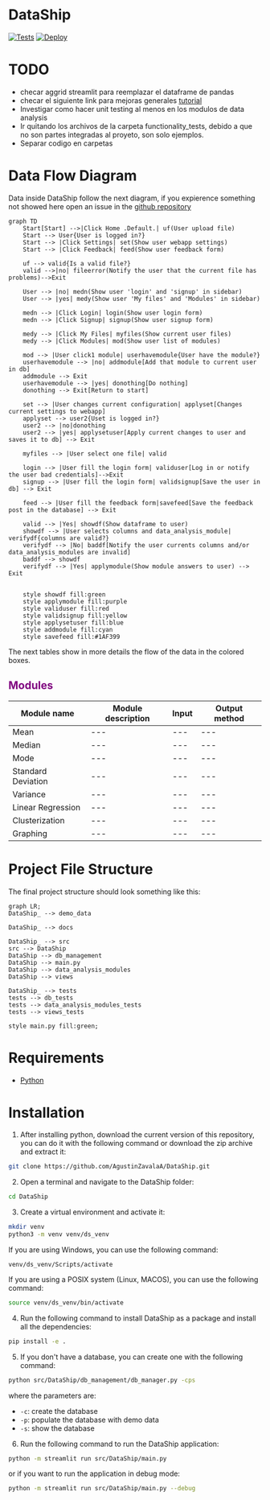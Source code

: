 # DataShip
[![Tests](https://github.com/AgustinZavalaA/DataShip/actions/workflows/tests.yml/badge.svg)](https://github.com/AgustinZavalaA/DataShip/actions/workflows/tests.yml) [![Deploy](https://github.com/AgustinZavalaA/DataShip/actions/workflows/deploy.yml/badge.svg)](http://104.248.205.64:8501/)

# TODO
- checar aggrid streamlit para reemplazar el dataframe de pandas
- checar el siguiente link para mejoras generales [tutorial](https://medium.com/@avra42/streamlit-python-cool-tricks-to-make-your-web-application-look-better-8abfc3763a5b)
- Investigar como hacer unit testing al menos en los modulos de data analysis
- Ir quitando los archivos de la carpeta functionality_tests, debido a que no son partes integradas al proyeto, son solo ejemplos.
- Separar codigo en carpetas
  
# Data Flow Diagram
Data inside DataShip follow the next diagram, if you expierence something not showed here open an issue in the [github repository](https://github.com/AgustinZavalaA/DataShip) 

<style>
    .mermaid svg { height: auto; }
</style>
```mermaid
graph TD
    Start[Start] -->|Click Home .Default.| uf(User upload file)
    Start --> User{User is logged in?}
    Start --> |Click Settings| set(Show user webapp settings)
    Start --> |Click Feedback| feed(Show user feedback form)

    uf --> valid{Is a valid file?}
    valid -->|no| fileerror(Notify the user that the current file has problems)-->Exit

    User --> |no| medn(Show user 'login' and 'signup' in sidebar)
    User --> |yes| medy(Show user 'My files' and 'Modules' in sidebar)

    medn --> |Click Login| login(Show user login form)
    medn --> |Click Signup| signup(Show user signup form)

    medy --> |Click My Files| myfiles(Show current user files)
    medy --> |Click Modules| mod(Show user list of modules)

    mod --> |User click1 module| userhavemodule{User have the module?}
    userhavemodule --> |no| addmodule[Add that module to current user in db]
    addmodule --> Exit
    userhavemodule --> |yes| donothing[Do nothing]
    donothing --> Exit[Return to start]

    set --> |User changes current configuration| applyset[Changes current settings to webapp]
    applyset --> user2{Uset is logged in?}
    user2 --> |no|donothing
    user2 --> |yes| applysetuser[Apply current changes to user and saves it to db] --> Exit

    myfiles --> |User select one file| valid

    login --> |User fill the login form| validuser[Log in or notify the user bad credentials]-->Exit
    signup --> |User fill the login form| validsignup[Save the user in db] --> Exit

    feed --> |User fill the feedback form|savefeed[Save the feedback post in the database] --> Exit

    valid --> |Yes| showdf(Show dataframe to user)
    showdf --> |User selects columns and data_analysis_module| verifydf{columns are valid?}
    verifydf --> |No| baddf[Notify the user currents columns and/or data_analysis_modules are invalid]
    baddf --> showdf
    verifydf --> |Yes| applymodule(Show module answers to user) --> Exit


    style showdf fill:green
    style applymodule fill:purple
    style validuser fill:red
    style validsignup fill:yellow
    style applysetuser fill:blue
    style addmodule fill:cyan
    style savefeed fill:#1AF399
```
The next tables show in more details the flow of the data in the colored boxes.
##  <span style="color:purple">Modules</span>
| Module name        | Module description | Input | Output method |
| ------------------ | ------------------ | ----- | ------------- |
| Mean               | ---                | ---   | ---           |
| Median             | ---                | ---   | ---           |
| Mode               | ---                | ---   | ---           |
| Standard Deviation | ---                | ---   | ---           |
| Variance           | ---                | ---   | ---           |
| Linear Regression  | ---                | ---   | ---           |
| Clusterization     | ---                | ---   | ---           |
| Graphing           | ---                | ---   | ---           |




# Project File Structure
The final project structure should look something like this:
```mermaid
graph LR;
DataShip_ --> demo_data

DataShip_ --> docs

DataShip_ --> src
src --> DataShip
DataShip --> db_management
DataShip --> main.py
DataShip --> data_analysis_modules
DataShip --> views

DataShip_ --> tests
tests --> db_tests
tests --> data_analysis_modules_tests
tests --> views_tests

style main.py fill:green;
```

# Requirements
- [Python](https://www.python.org/ "Python latest version")

# Installation
1. After installing python, download the current version of this repository, you can do it with the following command or download the zip archive and extract it:
``` bash
git clone https://github.com/AgustinZavalaA/DataShip.git
```
2. Open a terminal and navigate to the DataShip folder:
``` bash
cd DataShip
```
3. Create a virtual environment and activate it:
```bash
mkdir venv
python3 -m venv venv/ds_venv
```
If you are using Windows, you can use the following command:
```pwsh
venv/ds_venv/Scripts/activate
```
If you are using a POSIX system (Linux, MACOS), you can use the following command:
```bash
source venv/ds_venv/bin/activate
```
4. Run the following command to install DataShip as a package and install all the dependencies:
``` bash
pip install -e .
```
5. If you don't have a database, you can create one with the following command:
``` bash
python src/DataShip/db_management/db_manager.py -cps
```
where the parameters are:
- `-c`: create the database
- `-p`: populate the database with demo data
- `-s`: show the database
   
6. Run the following command to run the DataShip application:
``` bash
python -m streamlit run src/DataShip/main.py
```
or if you want to run the application in debug mode:
``` bash
python -m streamlit run src/DataShip/main.py --debug
```